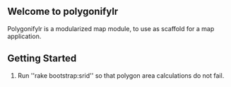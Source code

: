 ## Welcome to polygonifylr

Polygonifylr is a modularized map module, to use as scaffold for a map application.


## Getting Started

1. Run ''rake bootstrap:srid'' so that polygon area calculations do not fail.
